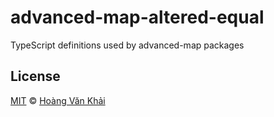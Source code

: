 # advanced-map-altered-equal

TypeScript definitions used by advanced-map packages

## License

[MIT](https://git.io/vhaEz) © [Hoàng Văn Khải](https://github.com/KSXGitHub)
